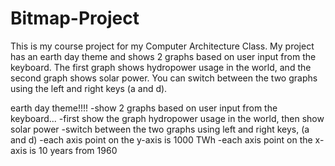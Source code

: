# Bitmap-Project
This is my course project for my Computer Architecture Class. 
My project has an earth day theme and shows 2 graphs based on user input from the keyboard. 
The first graph shows hydropower usage in the world, and the second graph shows solar power. 
You can switch between the two graphs using the left and right keys (a and d). 

earth day theme!!!!
-show 2 graphs based on user input from the keyboard...
-first show the graph hydropower usage in the world, then show solar power
-switch between the two graphs using left and right keys, (a and d)
-each axis point on the y-axis is 1000 TWh
-each axis point on the x-axis is 10 years from 1960

